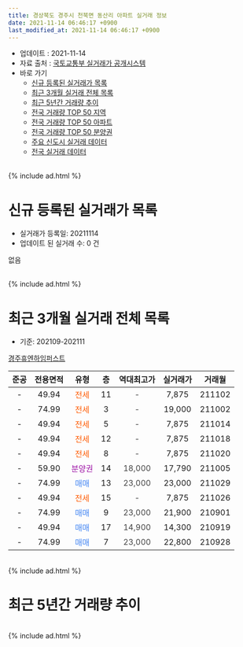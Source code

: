 ```yaml
---
title: 경상북도 경주시 천북면 동산리 아파트 실거래 정보
date: 2021-11-14 06:46:17 +0900
last_modified_at: 2021-11-14 06:46:17 +0900
---
```


* 업데이트 : 2021-11-14
* 자료 출처 : [국토교통부 실거래가 공개시스템](http://rt.molit.go.kr)
* 바로 가기
    * [신규 등록된 실거래가 목록](#신규-등록된-실거래가-목록)
    * [최근 3개월 실거래 전체 목록](#최근-3개월-실거래-전체-목록)
    * [최근 5년간 거래량 추이](#최근-5년간-거래량-추이)
    * [전국 거래량 TOP 50 지역](https://inasie.github.io/apt-trade-info/최근-3개월-전국에서-가장-거래가-많이-발생한-지역)
    * [전국 거래량 TOP 50 아파트](https://inasie.github.io/apt-trade-info/최근-3개월-전국에서-가장-거래가-많이-발생한-아파트)
    * [전국 거래량 TOP 50 분양권](https://inasie.github.io/apt-trade-info/최근-3개월-전국에서-가장-거래가-많이-발생한-분양권)
    * [주요 신도시 실거래 데이터](https://inasie.github.io/apt-trade-info/주요-신도시)
    * [전국 실거래 데이터](https://inasie.github.io/apt-trade-info/전국)
<br>
{% include ad.html %}
<br>

# 신규 등록된 실거래가 목록
* 실거래가 등록일: 20211114
* 업데이트 된 실거래 수: 0 건

없음

<br>
{% include ad.html %}
<br>

# 최근 3개월 실거래 전체 목록
* 기준: 202109-202111


[경주휴엔하임퍼스트](https://search.naver.com/search.naver?query=%EA%B2%BD%EC%83%81%EB%B6%81%EB%8F%84+%EA%B2%BD%EC%A3%BC%EC%8B%9C+%EC%B2%9C%EB%B6%81%EB%A9%B4+%EB%8F%99%EC%82%B0%EB%A6%AC+%EA%B2%BD%EC%A3%BC%ED%9C%B4%EC%97%94%ED%95%98%EC%9E%84%ED%8D%BC%EC%8A%A4%ED%8A%B8)

|준공|전용면적|유형|층|역대최고가|실거래가|거래월|
|:---:|:---:|:---:|:---:|:---:|:---:|:---:|
|-|49.94|<span style="color:#ff5a00">전세</span>|11|<span style="color:#444444">-</span>|7,875|211102|
|-|74.99|<span style="color:#ff5a00">전세</span>|3|<span style="color:#444444">-</span>|19,000|211002|
|-|49.94|<span style="color:#ff5a00">전세</span>|5|<span style="color:#444444">-</span>|7,875|211014|
|-|49.94|<span style="color:#ff5a00">전세</span>|12|<span style="color:#444444">-</span>|7,875|211018|
|-|49.94|<span style="color:#ff5a00">전세</span>|8|<span style="color:#444444">-</span>|7,875|211020|
|-|59.90|<span style="color:#9C11A5">분양권</span>|14|<span style="color:#444444">18,000</span>|17,790|211005|
|-|74.99|<span style="color:#4285f3">매매</span>|13|<span style="color:#444444">23,000</span>|23,000|211029|
|-|49.94|<span style="color:#ff5a00">전세</span>|15|<span style="color:#444444">-</span>|7,875|211026|
|-|74.99|<span style="color:#4285f3">매매</span>|9|<span style="color:#444444">23,000</span>|21,900|210901|
|-|49.94|<span style="color:#4285f3">매매</span>|17|<span style="color:#444444">14,900</span>|14,300|210919|
|-|74.99|<span style="color:#4285f3">매매</span>|7|<span style="color:#444444">23,000</span>|22,800|210928|


<br>
{% include ad.html %}
<br>

# 최근 5년간 거래량 추이


<div style="width:100%;">
    <canvas id="deal_progress" height="200"></canvas>
</div>

<script>
new Chart(document.getElementById("deal_progress"), {
    type: 'line',
    data: {
        labels: ['201611','201612','201701','201702','201703','201704','201705','201706','201707','201708','201709','201710','201711','201712','201801','201802','201803','201804','201805','201806','201807','201808','201809','201810','201811','201812','201901','201902','201903','201904','201905','201906','201907','201908','201909','201910','201911','201912','202001','202002','202003','202004','202005','202006','202007','202008','202009','202010','202011','202012','202101','202102','202103','202104','202105','202106','202107','202108','202109','202110','202111'],
        datasets: [{
            label: '매매',
            pointRadius: 1,
            data: [0, 0, 0, 0, 0, 0, 0, 0, 0, 0, 0, 0, 0, 0, 3, 2, 6, 3, 6, 9, 3, 5, 1, 0, 3, 0, 1, 1, 0, 0, 1, 1, 2, 3, 0, 1, 1, 0, 1, 2, 9, 7, 7, 10, 7, 15, 2, 11, 17, 5, 7, 2, 0, 4, 4, 2, 2, 2, 3, 2, 0],
            borderColor: "rgba(255, 201, 14, 1)",
            backgroundColor: "rgba(255, 201, 14, 0.5)",
            fill: false,
            lineTension: 0
        },{
            label: '전월세',
            pointRadius: 1,
            data: [0, 0, 0, 0, 0, 0, 0, 0, 0, 0, 0, 0, 0, 0, 0, 0, 0, 0, 0, 0, 0, 0, 0, 0, 0, 0, 0, 0, 0, 0, 0, 0, 0, 3, 45, 45, 37, 36, 38, 32, 1, 3, 1, 0, 7, 2, 2, 0, 0, 1, 1, 0, 2, 0, 3, 2, 0, 5, 0, 5, 1],
            borderColor: "rgba(0, 141, 185, 1)",
            backgroundColor: "rgba(0, 141, 185, 0.5)",
            fill: false,
            lineTension: 0
        }
        ]
    },
    options: {
        responsive: true,
        title: {
            display: false
        },
        tooltips: {
            mode: 'index',
            intersect: false
        },
        hover: {
            mode: 'nearest',
            intersect: true
        },
        scales: {
            xAxes: [{
                display: true,
                scaleLabel: {
                    display: true,
                    labelString: '년/월'
                }
            }],
            yAxes: [{
                display: true,
                ticks: {
                    suggestedMin: 0,
                },
                scaleLabel: {
                    display: true,
                    labelString: '실거래 수'
                }
            }]
        }
    }
});

</script>


<br>
{% include ad.html %}
<br>

